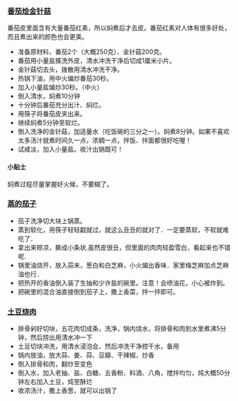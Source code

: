 ### [番茄烩金针菇](http://www.douguo.com/cookbook/961224.html)
番茄皮里面含有大量番茄红素，所以焖煮后才去皮。番茄红素对人体有很多好处，而且煮出来的颜色也会更美。

* 准备原材料，番茄2个（大概250克）、金针菇200克。
* 番茄用小量盐搽洗外皮，清水冲洗干净后切成1厘米小片。
* 金针菇切去头，拨散用清水冲洗干净。
* 热锅下油，用中火煸炒番茄30秒。
* 加入小量盐煸炒30秒。（中火）
* 倒入清水，焖煮10分钟
* 十分钟后番茄充分出汁、焖烂。
* 用筷子将番茄皮夹出来。
* 继续焖煮5分钟至软烂。
* 倒入洗净的金针菇，加适量水（吃饭碗的三分之一）。焖煮8分钟。如果不喜欢太多汤汁就煮时间久一点，浓稠一点，拌饭、拌面都很好吃喔！
* 试咸淡，加入小量盐。收汁出锅既可！
#### 小贴士
焖煮过程尽量掌握好火候，不要糊了。

### [蒸的茄子](http://www.douguo.com/cookbook/1414133.html)

- 茄子洗净切大块上锅蒸。
- 蒸到软化，用筷子轻轻戳就过，就这么丑丑的就对了．一定要蒸软，不软就难吃了．
- 拿出来晾凉，撕成小条状.虽然皮很丑，但里面的肉肉轻盈雪白，看起来也不错呢.
- 锅里油烧开，放入蒜末，葱白和白芝麻，小火煸出香味．家里梅芝麻加点芝麻油也行．
- 把热开的香油倒入装了生抽和少许盐的碗里。注意！会喷油花，小心被炸到。
- 把碗里的混合油直接倒到茄子上，撒上香菜，拌一拌即可。

### [土豆烧肉](http://www.douguo.com/cookbook/1357377.html)

- 排骨剁好切块，五花肉切成条，洗净，锅内烧水，将排骨和肉到水里煮沸5分钟，然后捞出用清水冲一下
- 土豆切块冲洗，用清水浸泡会，然后冲洗干净控干水，备用
- 锅内放油，放大蒜、姜、蒜、豆瓣、干辣椒，炒香
- 倒入排骨和肉，翻炒至变色
- 倒入水，加入老抽、盐、白糖、五香粉、料酒、八角，搅拌均匀，炖大概50分钟左右加入土豆，炖至酥烂
- 收浓汤汁，撒上香葱，就可以出锅了
